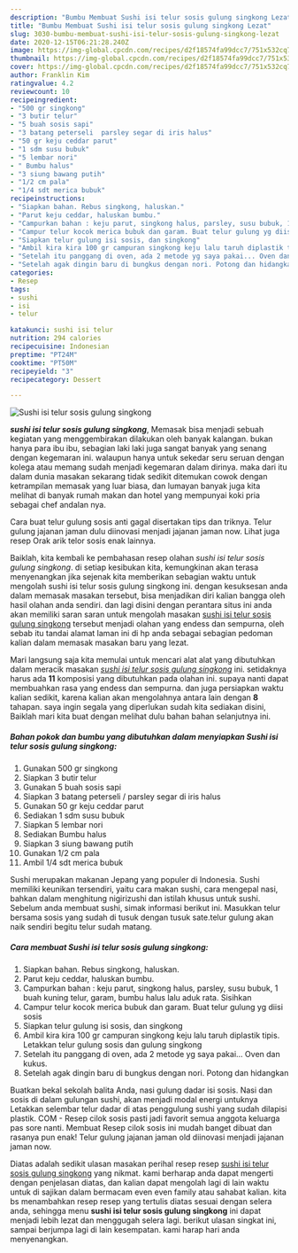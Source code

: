 ```yaml
---
description: "Bumbu Membuat Sushi isi telur sosis gulung singkong Lezat"
title: "Bumbu Membuat Sushi isi telur sosis gulung singkong Lezat"
slug: 3030-bumbu-membuat-sushi-isi-telur-sosis-gulung-singkong-lezat
date: 2020-12-15T06:21:28.240Z
image: https://img-global.cpcdn.com/recipes/d2f18574fa99dcc7/751x532cq70/sushi-isi-telur-sosis-gulung-singkong-foto-resep-utama.jpg
thumbnail: https://img-global.cpcdn.com/recipes/d2f18574fa99dcc7/751x532cq70/sushi-isi-telur-sosis-gulung-singkong-foto-resep-utama.jpg
cover: https://img-global.cpcdn.com/recipes/d2f18574fa99dcc7/751x532cq70/sushi-isi-telur-sosis-gulung-singkong-foto-resep-utama.jpg
author: Franklin Kim
ratingvalue: 4.2
reviewcount: 10
recipeingredient:
- "500 gr singkong"
- "3 butir telur"
- "5 buah sosis sapi"
- "3 batang peterseli  parsley segar di iris halus"
- "50 gr keju ceddar parut"
- "1 sdm susu bubuk"
- "5 lembar nori"
- " Bumbu halus"
- "3 siung bawang putih"
- "1/2 cm pala"
- "1/4 sdt merica bubuk"
recipeinstructions:
- "Siapkan bahan. Rebus singkong, haluskan."
- "Parut keju ceddar, haluskan bumbu."
- "Campurkan bahan : keju parut, singkong halus, parsley, susu bubuk, 1 buah kuning telur, garam, bumbu halus lalu aduk rata. Sisihkan"
- "Campur telur kocok merica bubuk dan garam. Buat telur gulung yg diisi sosis"
- "Siapkan telur gulung isi sosis, dan singkong"
- "Ambil kira kira 100 gr campuran singkong keju lalu taruh diplastik tipis. Letakkan telur gulung sosis dan gulung singkong"
- "Setelah itu panggang di oven, ada 2 metode yg saya pakai... Oven dan kukus."
- "Setelah agak dingin baru di bungkus dengan nori. Potong dan hidangkan"
categories:
- Resep
tags:
- sushi
- isi
- telur

katakunci: sushi isi telur 
nutrition: 294 calories
recipecuisine: Indonesian
preptime: "PT24M"
cooktime: "PT50M"
recipeyield: "3"
recipecategory: Dessert

---
```



![Sushi isi telur sosis gulung singkong](https://img-global.cpcdn.com/recipes/d2f18574fa99dcc7/751x532cq70/sushi-isi-telur-sosis-gulung-singkong-foto-resep-utama.jpg)

<b><i>sushi isi telur sosis gulung singkong</i></b>, Memasak bisa menjadi sebuah kegiatan yang menggembirakan dilakukan oleh banyak kalangan. bukan hanya para ibu ibu, sebagian laki laki juga sangat banyak yang senang dengan kegemaran ini. walaupun hanya untuk sekedar seru seruan dengan kolega atau memang sudah menjadi kegemaran dalam dirinya. maka dari itu dalam dunia masakan sekarang tidak sedikit ditemukan cowok dengan ketrampilan memasak yang luar biasa, dan lumayan banyak juga kita melihat di banyak rumah makan dan hotel yang mempunyai koki pria sebagai chef andalan nya.

Cara buat telur gulung sosis anti gagal disertakan tips dan triknya. Telur gulung jajanan jaman dulu diinovasi menjadi jajanan jaman now. Lihat juga resep Orak arik telor sosis enak lainnya.

Baiklah, kita kembali ke pembahasan resep olahan <i>sushi isi telur sosis gulung singkong</i>. di setiap kesibukan kita, kemungkinan akan terasa menyenangkan jika sejenak kita memberikan sebagian waktu untuk mengolah sushi isi telur sosis gulung singkong ini. dengan kesuksesan anda dalam memasak masakan tersebut, bisa menjadikan diri kalian bangga oleh hasil olahan anda sendiri. dan lagi disini dengan perantara situs ini anda akan memiliki saran saran untuk mengolah masakan <u>sushi isi telur sosis gulung singkong</u> tersebut menjadi olahan yang endess dan sempurna, oleh sebab itu tandai alamat laman ini di hp anda sebagai sebagian pedoman kalian dalam memasak masakan baru yang lezat.


Mari langsung saja kita memulai untuk mencari alat alat yang dibutuhkan dalam meracik masakan <u><i>sushi isi telur sosis gulung singkong</i></u> ini. setidaknya harus ada <b>11</b> komposisi yang dibutuhkan pada olahan ini. supaya nanti dapat membuahkan rasa yang endess dan sempurna. dan juga persiapkan waktu kalian sedikit, karena kalian akan mengolahnya antara lain dengan <b>8</b> tahapan. saya ingin segala yang diperlukan sudah kita sediakan disini, Baiklah mari kita buat dengan melihat dulu bahan bahan selanjutnya ini.

<!--inarticleads1-->

##### Bahan pokok dan bumbu yang dibutuhkan dalam menyiapkan Sushi isi telur sosis gulung singkong:

1. Gunakan 500 gr singkong
1. Siapkan 3 butir telur
1. Gunakan 5 buah sosis sapi
1. Siapkan 3 batang peterseli / parsley segar di iris halus
1. Gunakan 50 gr keju ceddar parut
1. Sediakan 1 sdm susu bubuk
1. Siapkan 5 lembar nori
1. Sediakan  Bumbu halus
1. Siapkan 3 siung bawang putih
1. Gunakan 1/2 cm pala
1. Ambil 1/4 sdt merica bubuk


Sushi merupakan makanan Jepang yang populer di Indonesia. Sushi memiliki keunikan tersendiri, yaitu cara makan sushi, cara mengepal nasi, bahkan dalam menghitung nigirizushi dan istilah khusus untuk sushi. Sebelum anda membuat sushi, simak informasi berikut ini. Masukkan telur bersama sosis yang sudah di tusuk dengan tusuk sate.telur gulung akan naik sendiri begitu telur sudah matang. 

<!--inarticleads2-->

##### Cara membuat Sushi isi telur sosis gulung singkong:

1. Siapkan bahan. Rebus singkong, haluskan.
1. Parut keju ceddar, haluskan bumbu.
1. Campurkan bahan : keju parut, singkong halus, parsley, susu bubuk, 1 buah kuning telur, garam, bumbu halus lalu aduk rata. Sisihkan
1. Campur telur kocok merica bubuk dan garam. Buat telur gulung yg diisi sosis
1. Siapkan telur gulung isi sosis, dan singkong
1. Ambil kira kira 100 gr campuran singkong keju lalu taruh diplastik tipis. Letakkan telur gulung sosis dan gulung singkong
1. Setelah itu panggang di oven, ada 2 metode yg saya pakai... Oven dan kukus.
1. Setelah agak dingin baru di bungkus dengan nori. Potong dan hidangkan


Buatkan bekal sekolah balita Anda, nasi gulung dadar isi sosis. Nasi dan sosis di dalam gulungan sushi, akan menjadi modal energi untuknya Letakkan selembar telur dadar di atas penggulung sushi yang sudah dilapisi plastik. COM - Resep cilok sosis pasti jadi favorit semua anggota keluarga pas sore nanti. Membuat Resep cilok sosis ini mudah banget dibuat dan rasanya pun enak! Telur gulung jajanan jaman old diinovasi menjadi jajanan jaman now. 

Diatas adalah sedikit ulasan masakan perihal resep resep <u>sushi isi telur sosis gulung singkong</u> yang nikmat. kami berharap anda dapat mengerti dengan penjelasan diatas, dan kalian dapat mengolah lagi di lain waktu untuk di sajikan dalam bermacam even even family atau sahabat kalian. kita bs menambahkan resep resep yang tertulis diatas sesuai dengan selera anda, sehingga menu <b>sushi isi telur sosis gulung singkong</b> ini dapat menjadi lebih lezat dan menggugah selera lagi. berikut ulasan singkat ini, sampai berjumpa lagi di lain kesempatan. kami harap hari anda menyenangkan.
